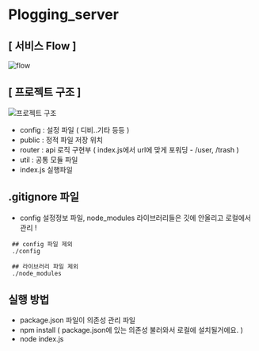 # Plogging_server

  
## [ 서비스 Flow ]
![flow](https://user-images.githubusercontent.com/21052356/103457479-14ad9580-4d43-11eb-936f-8c0bba829500.png)



## [ 프로젝트 구조 ]
![프로젝트 구조](https://user-images.githubusercontent.com/21052356/103457470-fd6ea800-4d42-11eb-9e07-c97f030cdb91.PNG)
 - config : 설정 파일 ( 디비..기타 등등 )
 - public : 정적 파일 저장 위치
 - router : api 로직 구현부 ( index.js에서 url에 맞게 포워딩 - /user, /trash )
 - util : 공통 모듈 파일
 - index.js 실행파일
 
 
 ## .gitignore 파일
   - config 설정정보 파일, node_modules 라이브러리들은 깃에 안올리고 로컬에서 관리 !
 ```
  ## config 파일 제외 
  ./config

  ## 라이브러리 파일 제외
  ./node_modules

 ```
 
 ## 실행 방법
  - package.json 파일이 의존성 관리 파일
  - npm install  ( package.json에 있는 의존성 불러와서 로컬에 설치될거에요. )
  - node index.js
  
  
